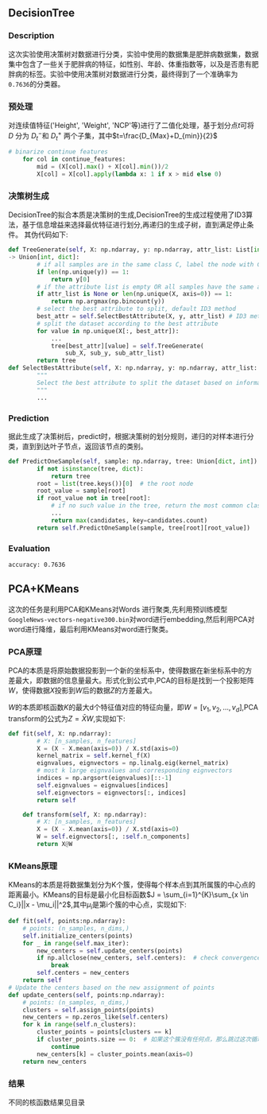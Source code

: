 
## DecisionTree

### Description
  这次实验使用决策树对数据进行分类，实验中使用的数据集是肥胖病数据集，数据集中包含了一些关于肥胖病的特征，如性别、年龄、体重指数等，以及是否患有肥胖病的标签。实验中使用决策树对数据进行分类，最终得到了一个准确率为 `0.7636`的分类器。

### 预处理
对连续值特征('Height', 'Weight', 'NCP'等)进行了二值化处理，基于划分点$t$可将$D$ 分为 $D_t^{-}$和 $D_t^{+}$ 两个子集，其中$t=\frac{D_{Max}+D_{min}}{2}$

```python
# binarize continue features
    for col in continue_features:
        mid = (X[col].max() + X[col].min())/2
        X[col] = X[col].apply(lambda x: 1 if x > mid else 0)
```
### 决策树生成

DecisionTree的拟合本质是决策树的生成,DecisionTree的生成过程使用了ID3算法，基于信息增益来选择最优特征进行划分,再递归的生成子树，直到满足停止条件。
其伪代码如下:
```python
def TreeGenerate(self, X: np.ndarray, y: np.ndarray, attr_list: List[int]) 
-> Union[int, dict]:
        # if all samples are in the same class C, label the node with C
        if len(np.unique(y)) == 1:
            return y[0]
        # if the attribute list is empty OR all samples have the same attribute value, label the node with the most common class in y
        if attr_list is None or len(np.unique(X, axis=0)) == 1:
            return np.argmax(np.bincount(y))
        # select the best attribute to split, default ID3 method
        best_attr = self.SelectBestAttribute(X, y, attr_list) # ID3 method
        # split the dataset according to the best attribute
        for value in np.unique(X[:, best_attr]):
            ...
            tree[best_attr][value] = self.TreeGenerate(
                sub_X, sub_y, sub_attr_list)
        return tree
def SelectBestAttribute(self, X: np.ndarray, y: np.ndarray, attr_list: List[int]) -> int:
        """
        Select the best attribute to split the dataset based on information gain.(ID3 method)
        """
        ...
```

### Prediction
据此生成了决策树后，predict时，根据决策树的划分规则，递归的对样本进行分类，直到到达叶子节点，返回该节点的类别。
```python
def PredictOneSample(self, sample: np.ndarray, tree: Union[dict, int]) -> int:
        if not isinstance(tree, dict):
            return tree
        root = list(tree.keys())[0]  # the root node
        root_value = sample[root]
        if root_value not in tree[root]:
            # if no such value in the tree, return the most common class in the subtree
            ...
            return max(candidates, key=candidates.count)
        return self.PredictOneSample(sample, tree[root][root_value])
```
### Evaluation
`accuracy: 0.7636`

## PCA+KMeans

这次的任务是利用PCA和KMeans对Words 进行聚类,先利用预训练模型`GoogleNews-vectors-negative300.bin`对word进行embedding,然后利用PCA对word进行降维，最后利用KMeans对word进行聚类。

### PCA原理
PCA的本质是将原始数据投影到一个新的坐标系中，使得数据在新坐标系中的方差最大，即数据的信息量最大。形式化到公式中,PCA的目标是找到一个投影矩阵$W$，使得数据$X$投影到$W$后的数据$Z$的方差最大。

$W$的本质即核函数$K$的最大d个特征值对应的特征向量，即$W = [v_1, v_2, ..., v_d]$,PCA transform的公式为$Z = \bar XW$,实现如下:
```python 
def fit(self, X: np.ndarray):
        # X: [n_samples, n_features]
        X = (X - X.mean(axis=0)) / X.std(axis=0)
        kernel_matrix = self.kernel_f(X)
        eignvalues, eignvectors = np.linalg.eig(kernel_matrix)
        # most k large eignvalues and corresponding eignvectors
        indices = np.argsort(eignvalues)[::-1]
        self.eignvalues = eignvalues[indices]
        self.eignvectors = eignvectors[:, indices]
        return self

    def transform(self, X: np.ndarray):
        # X: [n_samples, n_features]
        X = (X - X.mean(axis=0)) / X.std(axis=0)
        W = self.eignvectors[:, :self.n_components]
        return X@W
```
### KMeans原理
KMeans的本质是将数据集划分为K个簇，使得每个样本点到其所属簇的中心点的距离最小。KMeans的目标是最小化目标函数$J = \sum_{i=1}^{K}\sum_{x \in C_i}||x - \mu_i||^2$,其中$\mu_i$是第i个簇的中心点，实现如下:

```python
def fit(self, points:np.ndarray):
    # points: (n_samples, n_dims,)
    self.initialize_centers(points)
    for _ in range(self.max_iter):
        new_centers = self.update_centers(points)
        if np.allclose(new_centers, self.centers):  # check convergence, early stop
            break
        self.centers = new_centers
    return self
# Update the centers based on the new assignment of points
def update_centers(self, points:np.ndarray):
    # points: (n_samples, n_dims,)
    clusters = self.assign_points(points)
    new_centers = np.zeros_like(self.centers)
    for k in range(self.n_clusters):
        cluster_points = points[clusters == k]
        if cluster_points.size == 0:  # 如果这个簇没有任何点，那么跳过这次循环
            continue
        new_centers[k] = cluster_points.mean(axis=0)
    return new_centers
```

### 结果

不同的核函数结果见目录
    